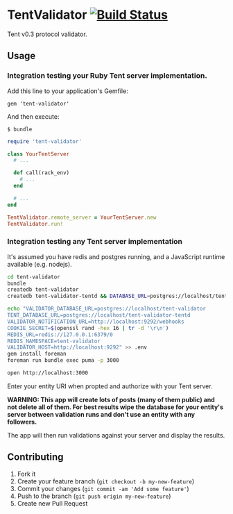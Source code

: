 # TentValidator [![Build Status](https://travis-ci.org/tent/tent-validator.png?branch=0.3)](https://travis-ci.org/tent/tent-validator)

Tent v0.3 protocol validator.

## Usage

### Integration testing your Ruby Tent server implementation.

Add this line to your application's Gemfile:

    gem 'tent-validator'

And then execute:

    $ bundle


```ruby
require 'tent-validator'

class YourTentServer
  # ...

  def call(rack_env)
    # ...
  end

  # ...
end

TentValidator.remote_server = YourTentServer.new
TentValidator.run!
```

### Integration testing any Tent server implementation

It's assumed you have redis and postgres running, and a JavaScript runtime available (e.g. nodejs).

```bash
cd tent-validator
bundle
createdb tent-validator
createdb tent-validator-tentd && DATABASE_URL=postgres://localhost/tent-validator-tentd bundle exec rake tentd:db:migrate

echo "VALIDATOR_DATABASE_URL=postgres://localhost/tent-validator 
TENT_DATABASE_URL=postgres://localhost/tent-validator-tentd 
VALIDATOR_NOTIFICATION_URL=http://localhost:9292/webhooks 
COOKIE_SECRET=$(openssl rand -hex 16 | tr -d '\r\n') 
REDIS_URL=redis://127.0.0.1:6379/0 
REDIS_NAMESPACE=tent-validator 
VALIDATOR_HOST=http://localhost:9292" >> .env
gem install foreman
foreman run bundle exec puma -p 3000
```

```bash
open http://localhost:3000
```

Enter your entity URI when propted and authorize with your Tent server.

**WARNING: This app will create lots of posts (many of them public) and not delete all of them. For best results wipe the database for your entity's server between validation runs and don't use an entity with any followers.**

The app will then run validations against your server and display the results.

## Contributing

1. Fork it
2. Create your feature branch (`git checkout -b my-new-feature`)
3. Commit your changes (`git commit -am 'Add some feature'`)
4. Push to the branch (`git push origin my-new-feature`)
5. Create new Pull Request
